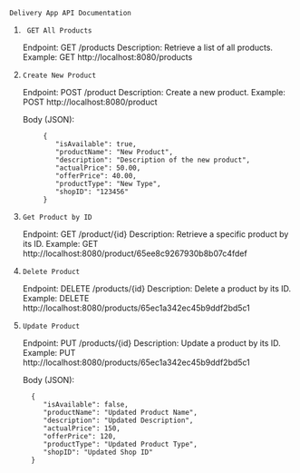     Delivery App API Documentation

1.      GET All Products
   Endpoint: GET /products
   Description: Retrieve a list of all products.
   Example: GET http://localhost:8080/products

2.     Create New Product
   Endpoint: POST /product
   Description: Create a new product.
   Example:
   POST http://localhost:8080/product
   
   Body (JSON):

            {
               "isAvailable": true,
               "productName": "New Product",
               "description": "Description of the new product",
               "actualPrice": 50.00,
               "offerPrice": 40.00,
               "productType": "New Type",
               "shopID": "123456"
            }
            

3.     Get Product by ID
   Endpoint: GET /product/{id}
   Description: Retrieve a specific product by its ID.
   Example: GET http://localhost:8080/product/65ee8c9267930b8b07c4fdef

4.     Delete Product
   Endpoint: DELETE /products/{id}
   Description: Delete a product by its ID.
   Example: DELETE http://localhost:8080/products/65ec1a342ec45b9ddf2bd5c1

5.     Update Product
   Endpoint: PUT /products/{id}
   Description: Update a product by its ID.
   Example:
   PUT http://localhost:8080/products/65ec1a342ec45b9ddf2bd5c1
   
   Body (JSON):
   
         {
            "isAvailable": false,
            "productName": "Updated Product Name",
            "description": "Updated Description",
            "actualPrice": 150,
            "offerPrice": 120,
            "productType": "Updated Product Type",
            "shopID": "Updated Shop ID"
         }


